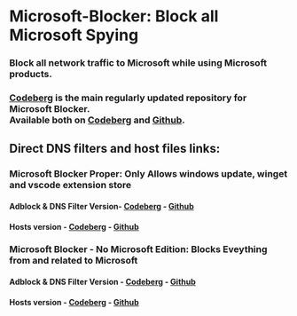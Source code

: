 # Microsoft-Blocker: Block all Microsoft Spying
### Block all network traffic to Microsoft while using Microsoft products. 
### [Codeberg](https://codeberg.org/privacyfilters/Microsoft-Blocker) is the main regularly updated repository for Microsoft Blocker. <br>Available both on [Codeberg](https://codeberg.org/privacyfilters/Microsoft-Blocker) and [Github](https://github.com/privacyfilters/Microsoft-Blocker).

## Direct DNS filters and host files links:

### Microsoft Blocker Proper: Only Allows windows update, winget and vscode extension store 
#### Adblock & DNS Filter Version- [Codeberg](https://codeberg.org/privacyfilters/Microsoft-Blocker/raw/branch/main/adblock_dns_proper.txt) - [Github](https://raw.githubusercontent.com/privacyfilters/Microsoft-Blocker/refs/heads/main/adblock_dns_proper.txt)
#### Hosts version - [Codeberg](https://codeberg.org/privacyfilters/Microsoft-Blocker/raw/branch/main/hosts) - [Github](https://raw.githubusercontent.com/privacyfilters/Microsoft-Blocker/refs/heads/main/hosts)
### Microsoft Blocker - No Microsoft Edition: Blocks Eveything from and related to Microsoft 
#### Adblock & DNS Filter Version - [Codeberg](https://codeberg.org/privacyfilters/Microsoft-Blocker/raw/branch/main/adblock_dns_nomicrosoft.txt) - [Github](https://raw.githubusercontent.com/privacyfilters/Microsoft-Blocker/refs/heads/main/adblock_dns_nomicrosoft.txt)
#### Hosts version - [Codeberg](https://codeberg.org/privacyfilters/Microsoft-Blocker/raw/branch/main/hosts_nomicrosoft) - [Github](https://raw.githubusercontent.com/privacyfilters/Microsoft-Blocker/refs/heads/main/hosts_nomicrosoft)